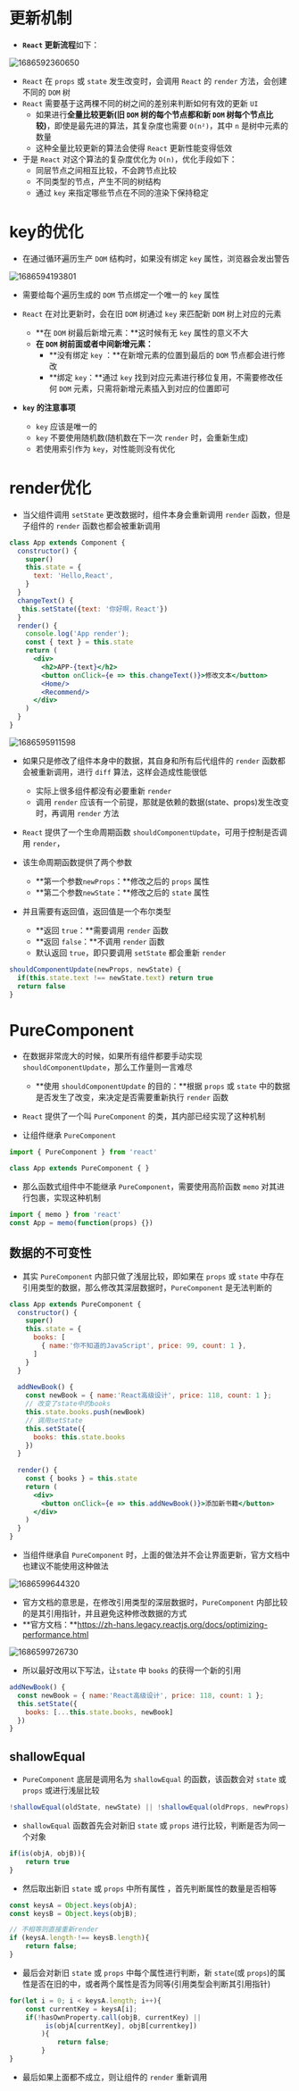 # 更新机制

- **`React` 更新流程**如下：

![1686592360650](images/1686592360650.png)

- `React` 在 `props` 或 `state` 发生改变时，会调用 `React` 的 `render` 方法，会创建不同的 `DOM` 树
- `React` 需要基于这两棵不同的树之间的差别来判断如何有效的更新 `UI`
  - 如果进行**全量比较更新(旧 `DOM` 树的每个节点都和新 `DOM` 树每个节点比较)**，即使是最先进的算法，其复杂度也需要 `O(n²)`，其中 `n` 是树中元素的数量
  - 这种全量比较更新的算法会使得 `React` 更新性能变得低效
- 于是 `React` 对这个算法的复杂度优化为 `O(n)`，优化手段如下：
  - 同层节点之间相互比较，不会跨节点比较
  - 不同类型的节点，产生不同的树结构
  - 通过 `key` 来指定哪些节点在不同的渲染下保持稳定

# key的优化

- 在通过循环遍历生产 `DOM` 结构时，如果没有绑定 `key` 属性，浏览器会发出警告

![1686594193801](images/1686594193801.png)

- 需要给每个遍历生成的 `DOM` 节点绑定一个唯一的 `key` 属性
- `React` 在对比更新时，会在旧 `DOM` 树通过 `key` 来匹配新 `DOM` 树上对应的元素
  - **在 `DOM` 树最后新增元素：**这时候有无 `key` 属性的意义不大
  - **在 `DOM` 树前面或者中间新增元素：**
    - **没有绑定 `key` ：**在新增元素的位置到最后的 `DOM` 节点都会进行修改
    - **绑定 `key`：**通过 `key` 找到对应元素进行移位复用，不需要修改任何 `DOM` 元素，只需将新增元素插入到对应的位置即可

- **`key` 的注意事项**
  - `key` 应该是唯一的
  - `key` 不要使用随机数(随机数在下一次 `render` 时，会重新生成)
  - 若使用索引作为 `key`，对性能则没有优化

# render优化

- 当父组件调用 `setState` 更改数据时，组件本身会重新调用 `render` 函数，但是子组件的 `render` 函数也都会被重新调用

```jsx
class App extends Component {
  constructor() {
    super()
    this.state = {
      text: 'Hello,React',
    }
  }
  changeText() {
   this.setState({text: '你好啊，React'}) 
  }
  render() {
    console.log('App render');
    const { text } = this.state
    return (
      <div>
        <h2>APP-{text}</h2>
        <button onClick={e => this.changeText()}>修改文本</button>
        <Home/>
        <Recommend/>
      </div>
    )
  }
}
```

![1686595911598](images/1686595911598.png)

- 如果只是修改了组件本身中的数据，其自身和所有后代组件的 `render` 函数都会被重新调用，进行 `diff` 算法，这样会造成性能很低
  - 实际上很多组件都没有必要重新 `render`
  - 调用 `render` 应该有一个前提，那就是依赖的数据(state、props)发生改变时，再调用 `render` 方法

- `React` 提供了一个生命周期函数 `shouldComponentUpdate`，可用于控制是否调用 `render`，
- 该生命周期函数提供了两个参数
  - **第一个参数`newProps`：**修改之后的 `props` 属性
  - **第二个参数`newState`：**修改之后的 `state` 属性
- 并且需要有返回值，返回值是一个布尔类型
  - **返回 `true`：**需要调用 `render` 函数
  - **返回 `false`：**不调用 `render` 函数
  - 默认返回 `true`，即只要调用 `setState` 都会重新 `render`

```javascript
shouldComponentUpdate(newProps, newState) {
  if(this.state.text !== newState.text) return true
  return false
}
```

# PureComponent

- 在数据非常庞大的时候，如果所有组件都要手动实现 `shouldComponentUpdate`，那么工作量则一言难尽
  - **使用 `shouldComponentUpdate` 的目的：**根据 `props` 或 `state` 中的数据是否发生了改变，来决定是否需要重新执行 `render` 函数

- `React` 提供了一个叫 `PureComponent` 的类，其内部已经实现了这种机制
- 让组件继承 `PureComponent` 

```javascript
import { PureComponent } from 'react'

class App extends PureComponent { }
```

- 那么函数式组件中不能继承 `PureComponent`，需要使用高阶函数 `memo` 对其进行包裹，实现这种机制

```javascript
import { memo } from 'react'
const App = memo(function(props) {})
```

## 数据的不可变性

- 其实 `PureComponent` 内部只做了浅层比较，即如果在 `props` 或 `state` 中存在引用类型的数据，那么修改其深层数据时，`PureComponent` 是无法判断的

```jsx
class App extends PureComponent {
  constructor() {
    super()
    this.state = {
      books: [
        { name:'你不知道的JavaScript', price: 99, count: 1 },
      ]
    }
  }
  
  addNewBook() {
    const newBook = { name:'React高级设计', price: 118, count: 1 };
    // 改变了state中的books
    this.state.books.push(newBook)
    // 调用setState
    this.setState({
      books: this.state.books
    })
  }
  
  render() {
    const { books } = this.state
    return (
      <div>
        <button onClick={e => this.addNewBook()}>添加新书籍</button>
      </div>
    )
  }
}
```

- 当组件继承自 `PureComponent` 时，上面的做法并不会让界面更新，官方文档中也建议不能使用这种做法

![1686599644320](images/1686599644320.png)

- 官方文档的意思是，在修改引用类型的深层数据时，`PureComponent` 内部比较的是其引用指针，并且避免这种修改数据的方式
- **官方文档：**https://zh-hans.legacy.reactjs.org/docs/optimizing-performance.html

![1686599726730](images/1686599726730.png)

- 所以最好改用以下写法，让`state` 中 `books` 的获得一个新的引用

```javascript
addNewBook() {
  const newBook = { name:'React高级设计', price: 118, count: 1 };
  this.setState({
    books: [...this.state.books, newBook]
  })
}
```

## shallowEqual

- `PureComponent` 底层是调用名为 `shallowEqual` 的函数，该函数会对 `state` 或 `props` 或进行浅层比较

```javascript
!shallowEqual(oldState, newState) || !shallowEqual(oldProps, newProps)
```

- `shallowEqual` 函数首先会对新旧 `state` 或 `props` 进行比较，判断是否为同一个对象

```javascript
if(is(objA, objB)){
	return true
}
```

- 然后取出新旧 `state` 或 `props` 中所有属性 ，首先判断属性的数量是否相等

```javascript
const keysA = Object.keys(objA);
const keysB = Object.keys(objB);

// 不相等则直接重新render
if (keysA.length·!== keysB.length){
	return false;
}
```

- 最后会对新旧 `state` 或 `props` 中每个属性进行判断，新 `state`(或 `props`)的属性是否在旧的中，或者两个属性是否为同等(引用类型会判断其引用指针)

```javascript
for(let i = 0; i < keysA.length; i++){
	const currentKey = keysA[i];
	if(!hasOwnProperty.call(objB, currentKey) || 
		 is(objA[currentKey], objB[currentkey])
		){
			return false;
		}
}
```

- 最后如果上面都不成立，则让组件的 `render` 重新调用